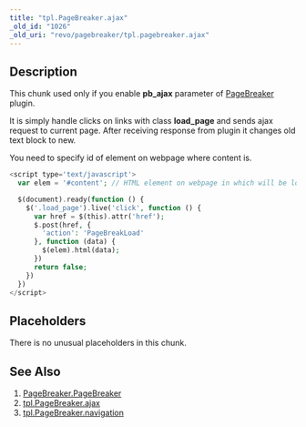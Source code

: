 ```yaml
---
title: "tpl.PageBreaker.ajax"
_old_id: "1026"
_old_uri: "revo/pagebreaker/tpl.pagebreaker.ajax"
---
```


## Description

This chunk used only if you enable **pb\_ajax** parameter of [PageBreaker](extras/pagebreaker/pagebreaker.pagebreaker "PageBreaker.PageBreaker") plugin.

It is simply handle clicks on links with class **load\_page** and sends ajax request to current page. After receiving response from plugin it changes old text block to new.

You need to specify id of element on webpage where content is.

``` php
<script type='text/javascript'>
  var elem = '#content'; // HTML element on webpage in which will be loaded new block of text

  $(document).ready(function () {
    $('.load_page').live('click', function () {
      var href = $(this).attr('href');
      $.post(href, {
        'action': 'PageBreakLoad'
      }, function (data) {
        $(elem).html(data);
      })
      return false;
    })
  })
</script>
```

## Placeholders

There is no unusual placeholders in this chunk.

## See Also

1. [PageBreaker.PageBreaker](extras/pagebreaker/pagebreaker.pagebreaker)
2. [tpl.PageBreaker.ajax](extras/pagebreaker/tpl.pagebreaker.ajax)
3. [tpl.PageBreaker.navigation](extras/pagebreaker/tpl.pagebreaker.navigation)
